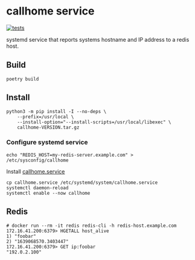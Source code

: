 # callhome service

[![tests](https://github.com/sjoegren/callhome/actions/workflows/tests.yml/badge.svg)](https://github.com/sjoegren/callhome/actions/workflows/tests.yml)

systemd service that reports systems hostname and IP address to a redis host.

## Build

```
poetry build
```

## Install

```
python3 -m pip install -I --no-deps \
    --prefix=/usr/local \
    --install-option="--install-scripts=/usr/local/libexec" \
    callhome-VERSION.tar.gz
```

### Configure systemd service

```
echo "REDIS_HOST=my-redis-server.example.com" > /etc/sysconfig/callhome
```

Install [callhome.service](callhome.service)

```
cp callhome.service /etc/systemd/system/callhome.service
systemctl daemon-reload
systemctl enable --now callhome
```

## Redis

```
# docker run --rm -it redis redis-cli -h redis-host.example.com
172.16.41.200:6379> HGETALL host_alive
1) "foobar"
2) "1639068570.3403447"
172.16.41.200:6379> GET ip:foobar
"192.0.2.100"
```
